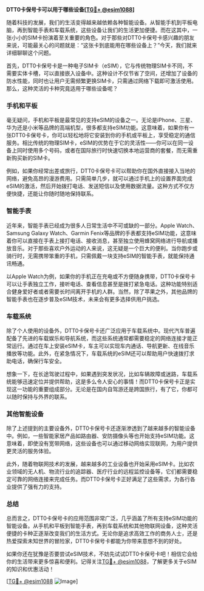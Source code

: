 **DTT0卡保号卡可以用于哪些设备[[TG💪+ @esim1088](https://t.me/s/esim1088)]**

随着科技的发展，我们的生活变得越来越依赖各种智能设备。从智能手机到平板电脑，再到智能手表和车载系统，这些设备让我们的生活更加便捷。而在这其中，一张小小的SIM卡扮演着至关重要的角色。对于那些对DTT0卡保号卡感兴趣的朋友来说，可能最关心的问题就是：“这张卡到底能用在哪些设备上？”今天，我们就来详细聊聊这个问题。

首先，DTT0卡保号卡是一种电子SIM卡（eSIM），它与传统物理SIM卡不同，不需要实体卡槽，可以直接嵌入设备中。这种设计不仅节省了空间，还增加了设备的防水性能，同时也让用户无需频繁更换SIM卡，只需通过网络下载即可激活使用。那么，这种灵活的卡种究竟适用于哪些设备呢？

### 手机和平板

毫无疑问，手机和平板是最常见的支持eSIM的设备之一。无论是iPhone、三星、华为还是小米等品牌的高端机型，很多都支持eSIM功能。这意味着，如果你有一张DTT0卡保号卡，你可以轻松地将它安装到你的手机或平板上，享受稳定的通信服务。相比传统的物理SIM卡，eSIM的优势在于它的灵活性——你可以在同一设备上同时使用多个号码，或者在国际旅行时快速切换本地运营商的套餐，而无需重新购买新的SIM卡。

例如，如果你经常出差或旅行，DTT0卡保号卡可以帮助你在国外直接接入当地的网络，避免高昂的漫游费用。只需简单几步，就可以通过手机上的设置界面完成eSIM的激活，然后开始拨打电话、发送短信以及使用数据流量。这种方式不仅方便快捷，还能让你随时随地保持联系。

### 智能手表

近年来，智能手表已经成为很多人日常生活中不可或缺的一部分。Apple Watch、Samsung Galaxy Watch、Garmin Fenix等品牌的手表都支持eSIM功能，这意味着你可以直接在手表上接打电话、接收消息，甚至独立使用蜂窝网络进行导航或播放音乐。对于那些喜欢户外运动的人来说，这无疑是一个巨大的便利。当你跑步或骑行时，无需携带笨重的手机，只需佩戴一块支持eSIM的智能手表，就能保持通讯畅通。

以Apple Watch为例，如果你的手机正在充电或不方便随身携带，DTT0卡保号卡可以让手表独立工作，接听电话、查看信息甚至是拨打紧急电话。这种功能特别适合健身爱好者或者需要长时间离开手机的人群。当然，除了苹果之外，其他品牌的智能手表也在逐步普及eSIM技术，未来会有更多选择供用户挑选。

### 车载系统

除了个人使用的设备外，DTT0卡保号卡还广泛应用于车载系统中。现代汽车普遍配备了先进的车载娱乐和导航系统，而这些系统通常都需要稳定的网络连接才能正常运行。通过在车上安装eSIM卡，车主可以实现车内通话、导航更新、在线音乐播放等功能。此外，在紧急情况下，车载系统的eSIM还可以帮助用户快速拨打求助电话，确保行车安全。

想象一下，在长途驾驶过程中，如果遇到突发状况，比如车辆故障或迷路，车载系统能够迅速定位并提供帮助，这是多么令人安心的事情！而DTT0卡保号卡正是实现这一功能的重要组成部分。无论是在国内自驾游还是跨国旅行，有了它，你都可以随时保持与外界的联系。

### 其他智能设备

除了上述提到的主要设备外，DTT0卡保号卡还逐渐渗透到了越来越多的智能设备中。例如，一些智能家居产品如路由器、安防摄像头等也开始支持eSIM功能。这意味着，即使没有宽带网络，这些设备也可以通过移动网络实现联网，为用户提供更灵活的服务体验。

此外，随着物联网技术的发展，越来越多的工业设备也开始采用eSIM卡。比如农业领域的无人机、物流行业的追踪器、医疗行业的远程监控设备等，它们都需要稳定可靠的网络连接来完成任务。而DTT0卡保号卡正好满足了这些需求，为各行各业提供了强有力的支持。

### 总结

总而言之，DTT0卡保号卡的应用范围非常广泛，几乎涵盖了所有支持eSIM功能的智能设备。从手机和平板到智能手表，再到车载系统和其他物联网设备，这种灵活便捷的卡种正逐渐改变我们的生活方式。无论你是追求高效工作的商务人士，还是热爱探索未知世界的冒险家，DTT0卡保号卡都能为你带来意想不到的好处。

如果你还在犹豫是否要尝试eSIM技术，不妨先试试DTT0卡保号卡吧！相信它会给你的生活带来更多惊喜和便利。记得关注[TG💪+ @esim1088](https://t.me/s/esim1088)，了解更多关于eSIM的知识和优惠活动！

[[TG💪+ @esim1088](https://t.me/s/esim1088) ![Image](https://i.postimg.cc/4NQfJmqS/Snipaste-2025-05-13-00-14-12.png)]